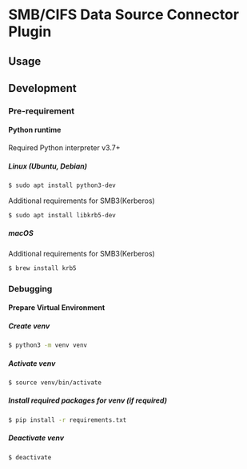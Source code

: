 # SMB/CIFS Data Source Connector Plugin 

## Usage

## Development

### Pre-requirement

#### Python runtime

Required Python interpreter v3.7+

##### Linux (Ubuntu, Debian)

```sh
$ sudo apt install python3-dev
```

Additional requirements for SMB3(Kerberos)

```sh
$ sudo apt install libkrb5-dev
```

##### macOS

Additional requirements for SMB3(Kerberos)

```sh
$ brew install krb5
```

### Debugging

#### Prepare Virtual Environment

##### Create venv

```sh
$ python3 -m venv venv
```

##### Activate venv

```sh
$ source venv/bin/activate
```

##### Install required packages for venv (if required)

```sh
$ pip install -r requirements.txt
```

##### Deactivate venv

```sh
$ deactivate
```
